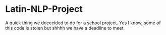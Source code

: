 # Latin-NLP-Project

A quick thing we dececided to do for a school project. Yes I know, some of this code is stolen but shhhh we have a deadline to meet.
